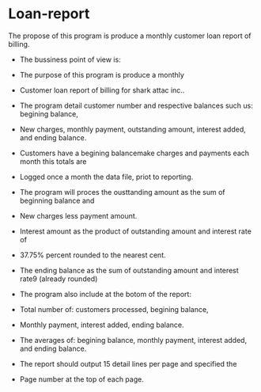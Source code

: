 # Loan-report
The propose of this program is produce a monthly customer loan report of billing.

 - The bussiness point of view is:

 - The purpose of this program is produce a monthly 

 - Customer loan report of billing for shark attac inc..

 - The program detail customer number and respective balances such us: begining balance,
 
 - New charges, monthly payment, outstanding amount, interest added, and ending balance.

 - Customers have a begining balancemake charges and payments each month this totals are

 - Logged once a month the data file, priot to reporting.

 - The program will proces the ousttanding amount as the sum of beginning balance and 

 - New charges less payment amount.

 - Interest amount as the product of outstanding amount and interest rate of 

 - 37.75% percent rounded to the nearest cent.

 - The ending balance as the sum of outstanding amount and interest rate9 (already rounded)

 - The program also include at the botom of the report: 

 - Total number of: customers processed, begining balance, 

 - Monthly payment, interest added, ending balance.

 - The averages of: begining balance, monthly payment, interest added, and ending balance.

 - The report should output 15 detail lines per page and specified the

 - Page number at the top of each page.
